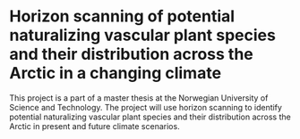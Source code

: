 # Horizon scanning of potential naturalizing vascular plant species and their distribution across the Arctic in a changing climate
This project is a part of a master thesis at the Norwegian University of Science and Technology.
The project will use horizon scanning to identify potential naturalizing vascular plant species and their distribution across the Arctic in present and future climate scenarios.